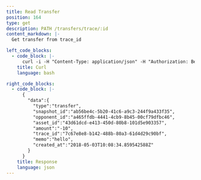```yaml
---
title: Read Transfer
position: 164
type: get
description: PATH /transfers/trace/:id
content_markdown: |-
  Get transfer from trace_id

left_code_blocks:
  - code_block: |-
      curl -i -H "Content-Type: application/json" -H "Authorization: Bearer eyJhbGciOiJSUzUxMiIsInR5cCI6IkpXVCJ9.eyJleHAiOjE1MzMxMTk4MzMsImlhdCI6MTUyNTM0MzgzMywianRpIjoiNTk0ZTBhNmQtMWI2OC00NzQ4LTg2ZWYtYjM5MzQyMTY5ZGQ3Iiwic2lkIjoiYTM0YzA3YTktNzU1ZC00YjU0LTk0YzUtZTQ1ZTlhMmRkNDNlIiwic2lnIjoiMDJhYTE2MTNjMjVlOTNiMGI2OTE1MmUyNTYxOGIyMDQwMGFhYTYyYWIzNGYxYWM2NWJjYzQ2NmY0YjI0ZTM2MCIsInVpZCI6IjA2YWVkMWUzLWJkNzctNGE1OS05OTFhLTViYjVhZTZmYmIwOSJ9.O73fS4WJJG8sFy3heqZoBGTvkQH8iIswsmm6ZK-yRZZXPRQ_miqjB12Wyc-IzFiUqT_63MeH4PspQZ3I9DEie252eiaRluoLzIWPDeq0Wjsp_MtkX4J0nIluAGtQFLNAf8r6pJaT_qqleUieM4DyndIxlkHtloico0Zqp7b3Q3c" "https://api.mixin.one/transfers/trace/7c67e8e8-b142-488b-80a3-61d4d29c90bf"
    title: Curl
    language: bash

right_code_blocks:
  - code_block: |-
      {
        "data":{
          "type":"transfer",
          "snapshot_id":"ab56be4c-5b20-41c6-a9c3-244f9a433f35",
          "opponent_id":"a465ffdb-4441-4cb9-8b45-00cf79dfbc46",
          "asset_id":"43d61dcd-e413-450d-80b8-101d5e903357",
          "amount":"-10",
          "trace_id":"7c67e8e8-b142-488b-80a3-61d4d29c90bf",
          "memo":"hello",
          "created_at":"2018-05-03T10:08:34.859542588Z"
        }
      }
    title: Response
    language: json
---
```

